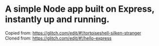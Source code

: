 # A simple Node app built on Express, instantly up and running.
Copied from: https://glitch.com/edit/#!/tortoiseshell-silken-stranger   
Cloned from: https://glitch.com/edit/#!/hello-express
